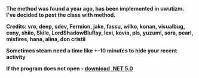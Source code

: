 **The method was found a year ago, has been implemented in uwutizm. I've decided to post the class with method.**

**Credits: vro, deep, sdev, Fermion, jake, fassu, wilko, konan, visualbug, cony, shiio, Skile, LordShadowBluRay, lexi, kovia, pls, yuzumi, sora, pearl, misfires, hana, alina, don cristii**


**Sometimes steam need a time like +-10 minutes to hide your recent activity**

**If the program does not open - [download .NET 5.0](https://dotnet.microsoft.com/en-us/download/dotnet/thank-you/sdk-5.0.404-windows-x64-installer)**

